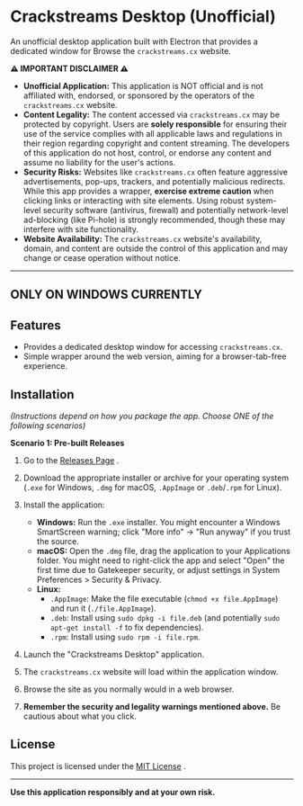 # Crackstreams Desktop (Unofficial)

An unofficial desktop application built with Electron that provides a dedicated window for Browse the `crackstreams.cx` website.

**⚠️ IMPORTANT DISCLAIMER ⚠️**

* **Unofficial Application:** This application is NOT official and is not affiliated with, endorsed, or sponsored by the operators of the `crackstreams.cx` website.
* **Content Legality:** The content accessed via `crackstreams.cx` may be protected by copyright. Users are **solely responsible** for ensuring their use of the service complies with all applicable laws and regulations in their region regarding copyright and content streaming. The developers of this application do not host, control, or endorse any content and assume no liability for the user's actions.
* **Security Risks:** Websites like `crackstreams.cx` often feature aggressive advertisements, pop-ups, trackers, and potentially malicious redirects. While this app provides a wrapper, **exercise extreme caution** when clicking links or interacting with site elements. Using robust system-level security software (antivirus, firewall) and potentially network-level ad-blocking (like Pi-hole) is strongly recommended, though these may interfere with site functionality.
* **Website Availability:** The `crackstreams.cx` website's availability, domain, and content are outside the control of this application and may change or cease operation without notice.

---
## ONLY ON WINDOWS CURRENTLY

## Features

* Provides a dedicated desktop window for accessing `crackstreams.cx`.
* Simple wrapper around the web version, aiming for a browser-tab-free experience.

## Installation

*(Instructions depend on how you package the app. Choose ONE of the following scenarios)*

**Scenario 1: Pre-built Releases**

1.  Go to the [Releases Page](link-to-releases-page) .
2.  Download the appropriate installer or archive for your operating system (`.exe` for Windows, `.dmg` for macOS, `.AppImage` or `.deb`/`.rpm` for Linux).
3.  Install the application:
    * **Windows:** Run the `.exe` installer. You might encounter a Windows SmartScreen warning; click "More info" -> "Run anyway" if you trust the source.
    * **macOS:** Open the `.dmg` file, drag the application to your Applications folder. You might need to right-click the app and select "Open" the first time due to Gatekeeper security, or adjust settings in System Preferences > Security & Privacy.
    * **Linux:**
        * `.AppImage`: Make the file executable (`chmod +x file.AppImage`) and run it (`./file.AppImage`).
        * `.deb`: Install using `sudo dpkg -i file.deb` (and potentially `sudo apt-get install -f` to fix dependencies).
        * `.rpm`: Install using `sudo rpm -i file.rpm`.

1.  Launch the "Crackstreams Desktop" application.
2.  The `crackstreams.cx` website will load within the application window.
3.  Browse the site as you normally would in a web browser.
4.  **Remember the security and legality warnings mentioned above.** Be cautious about what you click.

## License

This project is licensed under the [MIT License](LICENSE) .

---

**Use this application responsibly and at your own risk.**

